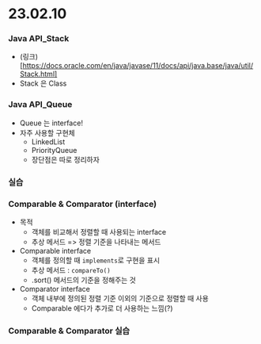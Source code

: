 # 23.02.10
### Java API_Stack
- (링크)[https://docs.oracle.com/en/java/javase/11/docs/api/java.base/java/util/Stack.html]
- Stack 은 Class

### Java API_Queue
- Queue 는 interface!
- 자주 사용할 구현체
  - LinkedList
  - PriorityQueue
  - 장단점은 따로 정리하자

### 실습

### Comparable & Comparator (interface)
- 목적
  - 객체를 비교해서 정렬할 때 사용되는 interface
  - 추상 메서드 => 정렬 기준을 나타내는 메서드
- Comparable interface
  - 객체를 정의할 때 `implements`로 구현을 표시
  - 추상 메서드 : `compareTo()`
  - .sort() 메서드의 기준을 정해주는 것
- Comparator interface
  - 객체 내부에 정의된 정렬 기준 이외의 기준으로 정렬할 때 사용
  - Comparable 에다가 추가로 더 사용하는 느낌(?)
### Comparable & Comparator 실습